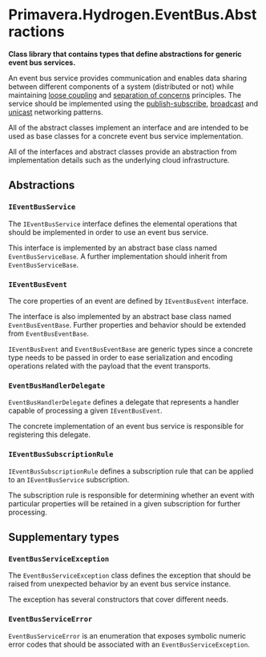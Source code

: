 # Primavera.Hydrogen.EventBus.Abstractions

**Class library that contains types that define abstractions for generic event bus services.**

An event bus service provides communication and enables data sharing between different components of a system (distributed or not) while maintaining [loose coupling](https://en.wikipedia.org/wiki/Loose_coupling) and [separation of concerns](https://en.wikipedia.org/wiki/Separation_of_concerns) principles. The service should be implemented using the [publish-subscribe](https://en.wikipedia.org/wiki/Publish%E2%80%93subscribe_pattern), [broadcast](https://en.wikipedia.org/wiki/Broadcasting_(networking)) and [unicast](https://en.wikipedia.org/wiki/Unicast) networking patterns.

All of the abstract classes implement an interface and are intended to be used as base classes for a concrete event bus service implementation.

All of the interfaces and abstract classes provide an abstraction from implementation details such as the underlying cloud infrastructure.

## Abstractions

### `IEventBusService`

The `IEventBusService` interface defines the elemental operations that should be implemented in order to use an event bus service.

This interface is implemented by an abstract base class named `EventBusServiceBase`. A further implementation should inherit from `EventBusServiceBase`.

### `IEventBusEvent`

The core properties of an event are defined by `IEventBusEvent` interface.

The interface is also implemented by an abstract base class named `EventBusEventBase`. Further properties and behavior should be extended from `EventBusEventBase`.

`IEventBusEvent` and `EventBusEventBase` are generic types since a concrete type needs to be passed in order to ease serialization and encoding operations related with the payload that the event transports.

### `EventBusHandlerDelegate`

`EventBusHandlerDelegate` defines a delegate that represents a handler capable of processing a given `IEventBusEvent`.

The concrete implementation of an event bus service is responsible for registering this delegate.

### `IEventBusSubscriptionRule`

`IEventBusSubscriptionRule` defines a subscription rule that can be applied to an `IEventBusService` subscription.

The subscription rule is responsible for determining whether an event with particular properties will be retained in a given subscription for further processing.

## Supplementary types

### `EventBusServiceException`

The `EventBusServiceException` class defines the exception that should be raised from unexpected behavior by an event bus service instance.

The exception has several constructors that cover different needs.

### `EventBusServiceError`

`EventBusServiceError` is an enumeration that exposes symbolic numeric error codes that should be associated with an `EventBusServiceException`.

